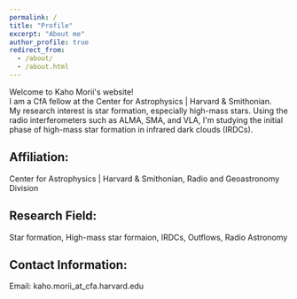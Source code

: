 ```yaml
---
permalink: /
title: "Profile"
excerpt: "About me"
author_profile: true
redirect_from: 
  - /about/
  - /about.html
---
```

Welcome to Kaho Morii's website! <br>
I am a CfA fellow at the Center for Astrophysics | Harvard & Smithonian. 
<br>
My research interest is star formation, especially high-mass stars. 
Using the radio interferometers such as ALMA, SMA, and VLA, I'm studying the initial phase of high-mass star formation in infrared dark clouds (IRDCs). 

## Affiliation: 
Center for Astrophysics | Harvard & Smithonian, Radio and Geoastronomy Division


## Research Field: 
Star formation, High-mass star formaion, IRDCs, Outflows, Radio Astronomy

## Contact Information:
Email: kaho.morii_at_cfa.harvard.edu

